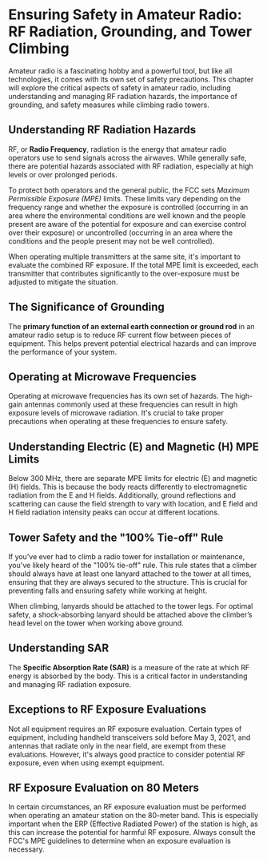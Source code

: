 # Ensuring Safety in Amateur Radio: RF Radiation, Grounding, and Tower Climbing
Amateur radio is a fascinating hobby and a powerful tool, but like all technologies, it comes with its own set of safety precautions. This chapter will explore the critical aspects of safety in amateur radio, including understanding and managing RF radiation hazards, the importance of grounding, and safety measures while climbing radio towers.

## Understanding RF Radiation Hazards
RF, or **Radio Frequency**, radiation is the energy that amateur radio operators use to send signals across the airwaves. While generally safe, there are potential hazards associated with RF radiation, especially at high levels or over prolonged periods. 

To protect both operators and the general public, the FCC sets *Maximum Permissible Exposure (MPE)* limits. These limits vary depending on the frequency range and whether the exposure is controlled (occurring in an area where the environmental conditions are well known and the people present are aware of the potential for exposure and can exercise control over their exposure) or uncontrolled (occurring in an area where the conditions and the people present may not be well controlled).

When operating multiple transmitters at the same site, it's important to evaluate the combined RF exposure. If the total MPE limit is exceeded, each transmitter that contributes significantly to the over-exposure must be adjusted to mitigate the situation.

## The Significance of Grounding 
The **primary function of an external earth connection or ground rod** in an amateur radio setup is to reduce RF current flow between pieces of equipment. This helps prevent potential electrical hazards and can improve the performance of your system. 

## Operating at Microwave Frequencies
Operating at microwave frequencies has its own set of hazards. The high-gain antennas commonly used at these frequencies can result in high exposure levels of microwave radiation. It's crucial to take proper precautions when operating at these frequencies to ensure safety.

## Understanding Electric (E) and Magnetic (H) MPE Limits
Below 300 MHz, there are separate MPE limits for electric (E) and magnetic (H) fields. This is because the body reacts differently to electromagnetic radiation from the E and H fields. Additionally, ground reflections and scattering can cause the field strength to vary with location, and E field and H field radiation intensity peaks can occur at different locations.

## Tower Safety and the "100% Tie-off" Rule
If you've ever had to climb a radio tower for installation or maintenance, you've likely heard of the "100% tie-off" rule. This rule states that a climber should always have at least one lanyard attached to the tower at all times, ensuring that they are always secured to the structure. This is crucial for preventing falls and ensuring safety while working at height.

When climbing, lanyards should be attached to the tower legs. For optimal safety, a shock-absorbing lanyard should be attached above the climber’s head level on the tower when working above ground.

## Understanding SAR
The **Specific Absorption Rate (SAR)** is a measure of the rate at which RF energy is absorbed by the body. This is a critical factor in understanding and managing RF radiation exposure.

## Exceptions to RF Exposure Evaluations
Not all equipment requires an RF exposure evaluation. Certain types of equipment, including handheld transceivers sold before May 3, 2021, and antennas that radiate only in the near field, are exempt from these evaluations. However, it's always good practice to consider potential RF exposure, even when using exempt equipment.

## RF Exposure Evaluation on 80 Meters
In certain circumstances, an RF exposure evaluation must be performed when operating an amateur station on the 80-meter band. This is especially important when the ERP (Effective Radiated Power) of the station is high, as this can increase the potential for harmful RF exposure. Always consult the FCC's MPE guidelines to determine when an exposure evaluation is necessary.
